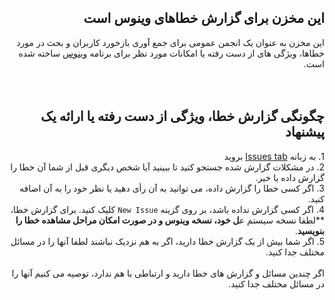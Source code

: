 ## <div dir="rtl">این مخزن برای گزارش خطاهای وینوس است</div>

<div dir="rtl">این مخزن به عنوان یک انجمن عمومی برای جمع آوری بازخورد کاربران و بحث در مورد خطاها، ویژگی های از دست رفته یا امکانات مورد نظر برای برنامه <a href="http://vinoos.ir">وینوس</a> ساخته شده است. </div>
<br>
<br>

## <div dir="rtl">چگونگی گزارش خطا، ویژگی از دست رفته یا ارائه یک پیشنهاد</div>

<div dir="rtl">1. به زبانه <a href="https://github.com/miladesign/Vinoos-bugs/issues">Issues tab</a> بروید</div>
<div dir="rtl">2. در مشکلات گزارش شده جستجو کنید تا ببینید آیا شخص دیگری قبل از شما آن خطا را گزارش داده یا خیر.</div>
<div dir="rtl">3. اگر کسی خطا را گزارش داده، می توانید به آن رأی دهید یا نظر خود را به آن اضافه کنید.</div>
<div dir="rtl">4. اگر کسی گزارش نداده باشد، بر روی گزینه <code>New Issue</code> کلیک کنید. برای گزارش خطا، **لطفا نسخه سیستم ع<b>ل خود، نسخه وینوس و در صورت امکان مراحل مشاهده خطا را بنویسید</b>.</div>
<div dir="rtl">5. اگر شما بیش از یک گزارش خطا دارید، اگر به هم نزدیک نباشند لطفا آنها را در مسائل مختلف جدا کنید.</div>
<br>
<div dir="rtl">اگر چندین مسائل و گزارش های خطا دارید و ارتباطی با هم ندارد، توصیه می کنیم آنها را در مسائل مختلف جدا کنید.</div>